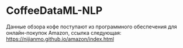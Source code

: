 # CoffeeDataML-NLP

Данные обзора кофе поступают из программного обеспечения для онлайн-покупок Amazon, ссылка следующая: https://nijianmo.github.io/amazon/index.html
